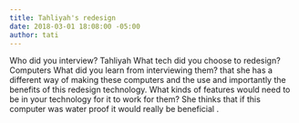 ```yaml
---
title: Tahliyah's redesign
date: 2018-03-01 18:08:00 -05:00
author: tati
---
```


Who did you interview?
Tahliyah
What tech did you choose to redesign?
Computers
What did you learn from interviewing them?
that she has a different way of making these computers and the use and importantly the benefits of this redesign technology.
What kinds of features would need to be in your technology for it to work for them?
She thinks that if this computer was water proof it would really be beneficial .